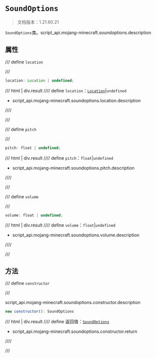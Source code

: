 # `SoundOptions`

> 文档版本：1.21.60.21

`SoundOptions`类。script_api.mojang-minecraft.soundoptions.description

## 属性

/// define
`location`


///

```js
location: Location | undefined;
```

/// html | div.result
//// define
`location`：[`Location`](./location.md)|`undefined`

- script_api.mojang-minecraft.soundoptions.location.description


////

///


/// define
`pitch`


///

```js
pitch: float | undefined;
```

/// html | div.result
//// define
`pitch`：`float`|`undefined`

- script_api.mojang-minecraft.soundoptions.pitch.description


////

///


/// define
`volume`


///

```js
volume: float | undefined;
```

/// html | div.result
//// define
`volume`：`float`|`undefined`

- script_api.mojang-minecraft.soundoptions.volume.description


////

///


## 方法

/// define
`constructor`


///

script_api.mojang-minecraft.soundoptions.constructor.description

```js
new constructor(): SoundOptions
```

/// html | div.result
//// define
返回值：[`SoundOptions`](./soundoptions.md)

- script_api.mojang-minecraft.soundoptions.constructor.return


////

///

